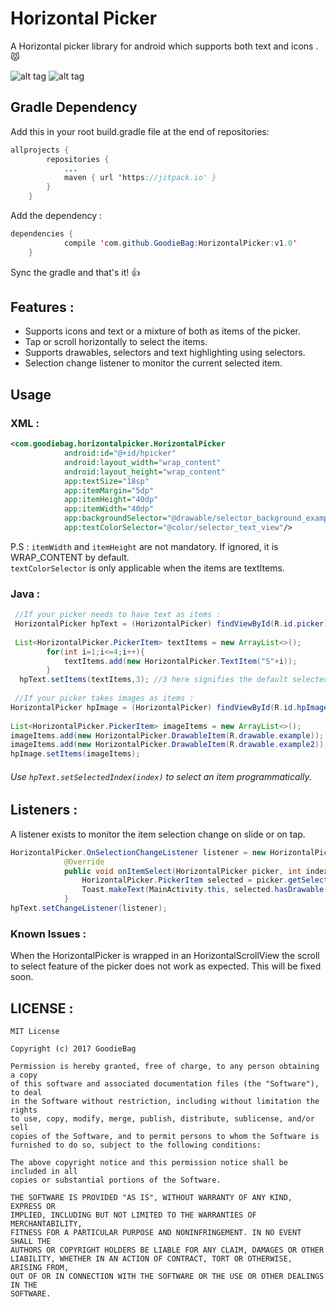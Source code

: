 # Horizontal Picker

 A Horizontal picker library for android which supports both text and icons . :pouting_cat:
 
![alt tag](https://github.com/GoodieBag/HorizontalPicker/blob/master/gif/HPtap.gif?raw=true)        ![alt tag](https://github.com/GoodieBag/HorizontalPicker/blob/master/gif/HPslide.gif?raw=true)

## Gradle Dependency

Add this in your root build.gradle file at the end of repositories:
```java
allprojects {
		repositories {
			...
			maven { url 'https://jitpack.io' }
		}
	}
```
Add the dependency : 
```java
dependencies {
	        compile 'com.github.GoodieBag:HorizontalPicker:v1.0'
	}
```
Sync the gradle and that's it! :+1:

## Features : 
* Supports icons and text or a mixture of both as items of the picker.
* Tap or scroll horizontally to select the items.
* Supports drawables, selectors and text highlighting using selectors.
* Selection change listener to monitor the current selected item.

## Usage

### XML : 
```xml
<com.goodiebag.horizontalpicker.HorizontalPicker
            android:id="@+id/hpicker"
            android:layout_width="wrap_content"
            android:layout_height="wrap_content"
            app:textSize="18sp"
            app:itemMargin="5dp"
            app:itemHeight="40dp"
            app:itemWidth="40dp"
            app:backgroundSelector="@drawable/selector_background_example"
            app:textColorSelector="@color/selector_text_view"/>
```

P.S : ```itemWidth``` and ```itemHeight``` are not mandatory. If ignored, it is WRAP_CONTENT by default. <br />
```textColorSelector``` is only applicable when the items are textItems.


### Java : 
```java
 //If your picker needs to have text as items :  
 HorizontalPicker hpText = (HorizontalPicker) findViewById(R.id.picker);
 
 List<HorizontalPicker.PickerItem> textItems = new ArrayList<>();
        for(int i=1;i<=4;i++){
            textItems.add(new HorizontalPicker.TextItem("S"+i));
        }
  hpText.setItems(textItems,3); //3 here signifies the default selected item. Use : hpText.setItems(textItems) if none of the items are selected by default.
  
 //If your picker takes images as items : 
HorizontalPicker hpImage = (HorizontalPicker) findViewById(R.id.hpImage);
 
List<HorizontalPicker.PickerItem> imageItems = new ArrayList<>();
imageItems.add(new HorizontalPicker.DrawableItem(R.drawable.example));
imageItems.add(new HorizontalPicker.DrawableItem(R.drawable.example2));
hpImage.setItems(imageItems);
```
###### Use ```hpText.setSelectedIndex(index)``` to select an item programmatically.
## Listeners : 
A listener exists to monitor the item selection change on slide or on tap.

```java
HorizontalPicker.OnSelectionChangeListener listener = new HorizontalPicker.OnSelectionChangeListener() {
      		@Override
            public void onItemSelect(HorizontalPicker picker, int index) {
                HorizontalPicker.PickerItem selected = picker.getSelectedItem();
                Toast.makeText(MainActivity.this, selected.hasDrawable() ? "Item at " + (picker.getSelectedIndex() + 1) + " is selected" : selected.getText() + " is selected", Toast.LENGTH_SHORT).show();
            }
hpText.setChangeListener(listener);

```
### Known Issues : 
When the HorizontalPicker is wrapped in an HorizontalScrollView the scroll to select feature of the picker does not work as expected. This will be fixed soon. 

## LICENSE : 
```
MIT License

Copyright (c) 2017 GoodieBag

Permission is hereby granted, free of charge, to any person obtaining a copy
of this software and associated documentation files (the "Software"), to deal
in the Software without restriction, including without limitation the rights
to use, copy, modify, merge, publish, distribute, sublicense, and/or sell
copies of the Software, and to permit persons to whom the Software is
furnished to do so, subject to the following conditions:

The above copyright notice and this permission notice shall be included in all
copies or substantial portions of the Software.

THE SOFTWARE IS PROVIDED "AS IS", WITHOUT WARRANTY OF ANY KIND, EXPRESS OR
IMPLIED, INCLUDING BUT NOT LIMITED TO THE WARRANTIES OF MERCHANTABILITY,
FITNESS FOR A PARTICULAR PURPOSE AND NONINFRINGEMENT. IN NO EVENT SHALL THE
AUTHORS OR COPYRIGHT HOLDERS BE LIABLE FOR ANY CLAIM, DAMAGES OR OTHER
LIABILITY, WHETHER IN AN ACTION OF CONTRACT, TORT OR OTHERWISE, ARISING FROM,
OUT OF OR IN CONNECTION WITH THE SOFTWARE OR THE USE OR OTHER DEALINGS IN THE
SOFTWARE.
```
